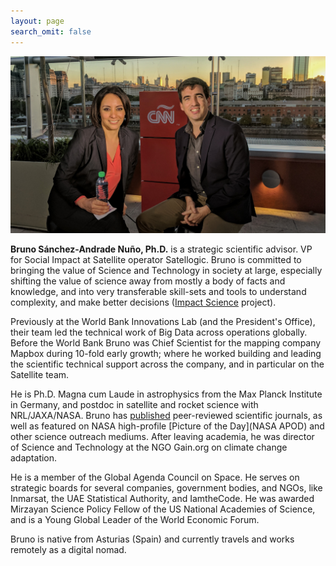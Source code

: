 ```yaml
---
layout: page
search_omit: false
---
```


[![](/media/cnn-cover.jpg)](https://www.facebook.com/permalink.php?story_fbid=1868408400080946&id=1461488074106316&substory_index=0)


**Bruno Sánchez-Andrade Nuño, Ph.D.** is a strategic scientific advisor. VP for Social Impact at Satellite operator Satellogic. Bruno is committed to bringing the value of Science and Technology in society at large, especially shifting the value of science away from mostly a body of facts and knowledge, and into very transferable skill-sets and tools to understand complexity, and make better decisions ([Impact Science](http://impact-science.brunosan.eu/) project).

Previously at the World Bank Innovations Lab (and the President's Office), their team led the technical work of Big Data across operations globally. Before the World Bank Bruno was Chief Scientist for the mapping company Mapbox during 10-fold early growth; where he worked building and leading the scientific technical support across the company, and in particular on the Satellite team.

He is Ph.D. Magna cum Laude in astrophysics from the Max Planck Institute in Germany, and postdoc in satellite and rocket science with NRL/JAXA/NASA. Bruno has [published](http://adsabs.harvard.edu/cgi-bin/nph-abs_connect?return_req=no_params&author=S%C3%A1nchez-Andrade%20Nu%C3%B1o,%20B.&db_key=AST) peer-reviewed scientific journals, as well as featured on NASA high-profile [Picture of the Day](NASA APOD) and other science outreach mediums. After leaving academia, he was director of Science and Technology at the NGO Gain.org on climate change adaptation.

He is a member of the Global Agenda Council on Space. He serves on strategic boards for several companies, government bodies, and NGOs, like Inmarsat, the UAE Statistical Authority, and IamtheCode. He was awarded Mirzayan Science Policy Fellow of the US National Academies of Science, and is a Young Global Leader of the World Economic Forum.

Bruno is native from Asturias (Spain) and currently travels and works remotely as a digital nomad.
